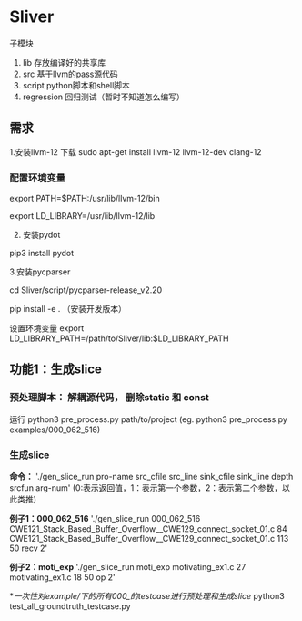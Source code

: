 # Sliver
子模块
1. lib 存放编译好的共享库
2. src 基于llvm的pass源代码
3. script python脚本和shell脚本
4. regression 回归测试（暂时不知道怎么编写）


## 需求
1.安装llvm-12
下载 sudo apt-get install llvm-12 llvm-12-dev clang-12
### 配置环境变量
export PATH=$PATH:/usr/lib/llvm-12/bin

export LD_LIBRARY=/usr/lib/llvm-12/lib

2. 安装pydot

pip3 install pydot

3.安装pycparser

cd Sliver/script/pycparser-release_v2.20

pip install -e .  （安装开发版本）


设置环境变量
export LD_LIBRARY_PATH=/path/to/Sliver/lib:$LD_LIBRARY_PATH


## 功能1：生成slice
### 预处理脚本： 解耦源代码， 删除static 和 const
运行 python3 pre_process.py path/to/project (eg. python3 pre_process.py examples/000_062_516)
### 生成slice
**命令：** './gen_slice_run pro-name src_cfile src_line sink_cfile sink_line depth srcfun arg-num' (0:表示返回值，1：表示第一个参数，2：表示第二个参数，以此类推)

**例子1：000_062_516**
 './gen_slice_run 000_062_516 CWE121_Stack_Based_Buffer_Overflow__CWE129_connect_socket_01.c 84 CWE121_Stack_Based_Buffer_Overflow__CWE129_connect_socket_01.c 113 50 recv 2'

**例子2：moti_exp**
 './gen_slice_run moti_exp motivating_ex1.c 27 motivating_ex1.c 18 50 op 2'

**一次性对example/下的所有000_*的testcase进行预处理和生成slice**
python3 test_all_groundtruth_testcase.py


